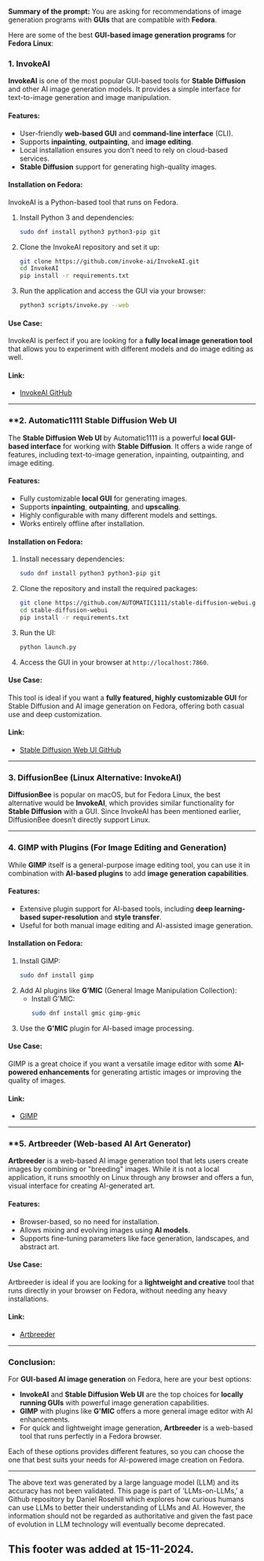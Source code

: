 **Summary of the prompt:** You are asking for recommendations of image generation programs with **GUIs** that are compatible with **Fedora**.

Here are some of the best **GUI-based image generation programs** for **Fedora Linux**:

### 1. InvokeAI

**InvokeAI** is one of the most popular GUI-based tools for **Stable Diffusion** and other AI image generation models. It provides a simple interface for text-to-image generation and image manipulation.

#### Features:

- User-friendly **web-based GUI** and **command-line interface** (CLI).
- Supports **inpainting**, **outpainting**, and **image editing**.
- Local installation ensures you don’t need to rely on cloud-based services.
- **Stable Diffusion** support for generating high-quality images.

#### Installation on Fedora:

InvokeAI is a Python-based tool that runs on Fedora.

1. Install Python 3 and dependencies:
   ```bash
   sudo dnf install python3 python3-pip git
   ```
2. Clone the InvokeAI repository and set it up:
   ```bash
   git clone https://github.com/invoke-ai/InvokeAI.git
   cd InvokeAI
   pip install -r requirements.txt
   ```
3. Run the application and access the GUI via your browser:
   ```bash
   python3 scripts/invoke.py --web
   ```

#### Use Case:

InvokeAI is perfect if you are looking for a **fully local image generation tool** that allows you to experiment with different models and do image editing as well.

#### Link:

- [InvokeAI GitHub](https://github.com/invoke-ai/InvokeAI)

---

### \*\*2. Automatic1111 Stable Diffusion Web UI

The **Stable Diffusion Web UI** by Automatic1111 is a powerful **local GUI-based interface** for working with **Stable Diffusion**. It offers a wide range of features, including text-to-image generation, inpainting, outpainting, and image editing.

#### Features:

- Fully customizable **local GUI** for generating images.
- Supports **inpainting**, **outpainting**, and **upscaling**.
- Highly configurable with many different models and settings.
- Works entirely offline after installation.

#### Installation on Fedora:

1. Install necessary dependencies:
   ```bash
   sudo dnf install python3 python3-pip git
   ```
2. Clone the repository and install the required packages:
   ```bash
   git clone https://github.com/AUTOMATIC1111/stable-diffusion-webui.git
   cd stable-diffusion-webui
   pip install -r requirements.txt
   ```
3. Run the UI:
   ```bash
   python launch.py
   ```
4. Access the GUI in your browser at `http://localhost:7860`.

#### Use Case:

This tool is ideal if you want a **fully featured, highly customizable GUI** for Stable Diffusion and AI image generation on Fedora, offering both casual use and deep customization.

#### Link:

- [Stable Diffusion Web UI GitHub](https://github.com/AUTOMATIC1111/stable-diffusion-webui)

---

### 3. DiffusionBee (Linux Alternative: InvokeAI)

**DiffusionBee** is popular on macOS, but for Fedora Linux, the best alternative would be **InvokeAI**, which provides similar functionality for **Stable Diffusion** with a GUI. Since InvokeAI has been mentioned earlier, DiffusionBee doesn’t directly support Linux.

---

### 4. GIMP with Plugins (For Image Editing and Generation)

While **GIMP** itself is a general-purpose image editing tool, you can use it in combination with **AI-based plugins** to add **image generation capabilities**.

#### Features:

- Extensive plugin support for AI-based tools, including **deep learning-based super-resolution** and **style transfer**.
- Useful for both manual image editing and AI-assisted image generation.

#### Installation on Fedora:

1. Install GIMP:
   ```bash
   sudo dnf install gimp
   ```
2. Add AI plugins like **G’MIC** (General Image Manipulation Collection):
   - Install G'MIC:
     ```bash
     sudo dnf install gmic gimp-gmic
     ```
3. Use the **G'MIC** plugin for AI-based image processing.

#### Use Case:

GIMP is a great choice if you want a versatile image editor with some **AI-powered enhancements** for generating artistic images or improving the quality of images.

#### Link:

- [GIMP](https://www.gimp.org/)

---

### \*\*5. Artbreeder (Web-based AI Art Generator)

**Artbreeder** is a web-based AI image generation tool that lets users create images by combining or "breeding" images. While it is not a local application, it runs smoothly on Linux through any browser and offers a fun, visual interface for creating AI-generated art.

#### Features:

- Browser-based, so no need for installation.
- Allows mixing and evolving images using **AI models**.
- Supports fine-tuning parameters like face generation, landscapes, and abstract art.

#### Use Case:

Artbreeder is ideal if you are looking for a **lightweight and creative** tool that runs directly in your browser on Fedora, without needing any heavy installations.

#### Link:

- [Artbreeder](https://www.artbreeder.com/)

---

### Conclusion:

For **GUI-based AI image generation** on Fedora, here are your best options:

- **InvokeAI** and **Stable Diffusion Web UI** are the top choices for **locally running GUIs** with powerful image generation capabilities.
- **GIMP** with plugins like **G'MIC** offers a more general image editor with AI enhancements.
- For quick and lightweight image generation, **Artbreeder** is a web-based tool that runs perfectly in a Fedora browser.

Each of these options provides different features, so you can choose the one that best suits your needs for AI-powered image creation on Fedora.

---

The above text was generated by a large language model (LLM) and its accuracy has not been validated. This page is part of 'LLMs-on-LLMs,' a Github repository by Daniel Rosehill which explores how curious humans can use LLMs to better their understanding of LLMs and AI. However, the information should not be regarded as authoritative and given the fast pace of evolution in LLM technology will eventually become deprecated. 

This footer was added at 15-11-2024.
---